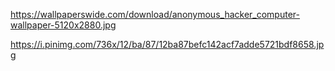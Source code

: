 https://wallpaperswide.com/download/anonymous_hacker_computer-wallpaper-5120x2880.jpg

https://i.pinimg.com/736x/12/ba/87/12ba87befc142acf7adde5721bdf8658.jpg